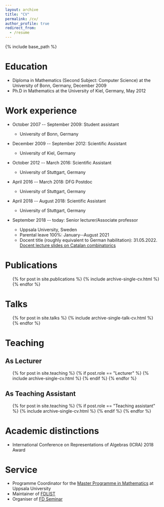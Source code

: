 ```yaml
---
layout: archive
title: "CV"
permalink: /cv/
author_profile: true
redirect_from:
  - /resume
---
```


{% include base_path %}

Education
======
* Diploma in Mathematics (Second Subject: Computer Science) at the University of Bonn, Germany, December 2009
* Ph.D in Mathematics at the University of Kiel, Germany, May 2012

Work experience
======
* October 2007 -- September 2009: Student assistant
  * University of Bonn, Germany

* December 2009 -- September 2012: Scientific Assistant
  * University of Kiel, Germany

* October 2012 -- March 2016: Scientific Assistant
  * University of Stuttgart, Germany

* April 2016 -- March 2018: DFG Postdoc
  * University of Stuttgart, Germany

* April 2018 -- August 2018: Scientific Assistant
  * University of Stuttgart, Germany

* September 2018 -- today: Senior lecturer/Associate professor 
  * Uppsala University, Sweden
  * Parental leave 100&#37;: January--August 2021
  * Docent title (roughly equivalent to German habilitation): 31.05.2022. [Docent lecture slides on Catalan combinatorics](/files/catalan_combinatorics.pdf)

Publications
======
  <ul>{% for post in site.publications %}
    {% include archive-single-cv.html %}
  {% endfor %}</ul>
  
Talks
======
  <ul>{% for post in site.talks %}
    {% include archive-single-talk-cv.html %}
  {% endfor %}</ul>
  
Teaching
======

As Lecturer
-----

  <ul>{% for post in site.teaching %} {% if post.role == "Lecturer" %}
    {% include archive-single-cv.html %}
  {% endif %}
  {% endfor %}</ul>
  
As Teaching Assistant
-----

<ul>{% for post in site.teaching %} {% if post.role == "Teaching assistant" %}
    {% include archive-single-cv.html %}
  {% endif %}
  {% endfor %}</ul>

Academic distinctions
=====
* International Conference on Representations of Algebras (ICRA) 2018 Award
  
Service
======
* Programme Coordinator for the [Master Programme in Mathematics](https://www.uu.se/en/admissions/master/selma/program/?pKod=TMA2M) at Uppsala University
* Maintainer of [FDLIST](https://fdlist.math.uni-bielefeld.de/)
* Organiser of [FD Seminar](https://www.fd-seminar.xyz/)
